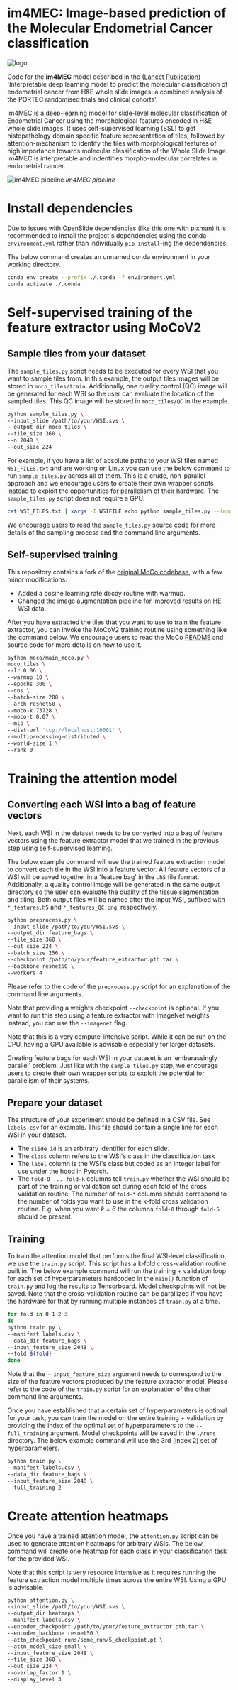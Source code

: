 # im4MEC: Image-based prediction of the Molecular Endometrial Cancer classification 
![logo](docs/logo.png)

Code for the **im4MEC** model described in the ([Lancet Publication](https://www.sciencedirect.com/science/article/pii/S2589750022002102)) 'Interpretable deep learning model to predict the molecular classification of endometrial cancer from H&E whole slide images: a combined analysis of the PORTEC randomised trials and clinical cohorts'.

im4MEC is a deep-learning model for slide-level molecular classification of Endometrial Cancer using the morphological features encoded in H&E whole slide images. It uses self-supervised learning (SSL) to get histopathology domain specific feature representation of tiles, followed by attention-mechanism to identify the tiles with morphological features of high importance towards molecular classification of the Whole Slide Image. im4MEC is interpretable and indentifies morpho-molecular correlates in endometrial cancer. 

![im4MEC pipeline](docs/pipeline.jpg)
*im4MEC pipeline*


# Install dependencies
Due to issues with OpenSlide dependencies ([like this one with pixman](https://github.com/mahmoodlab/CLAM/issues/13#issuecomment-690327553)) it is recommended to install the project's dependencies using the conda `environment.yml` rather than individually `pip install`-ing the dependencies.

The below command creates an unnamed conda environment in your working directory.

```sh
conda env create --prefix ./.conda -f environment.yml
conda activate ./.conda
```

# Self-supervised training of the feature extractor using MoCoV2
## Sample tiles from your dataset

The `sample_tiles.py` script needs to be executed for every WSI that you want to sample tiles from.  In this example, the output tiles images will be stored in `moco_tiles/train`. Additionally, one quality control (QC) image will be generated for each WSI so the user can evaluate the location of the sampled tiles. This QC image will be stored in `moco_tiles/QC` in the example.

```sh
python sample_tiles.py \
--input_slide /path/to/your/WSI.svs \
--output_dir moco_tiles \
--tile_size 360 \
--n 2048 \
--out_size 224
```

For example, if you have a list of absolute paths to your WSI files named `WSI_FILES.txt` and are working on Linux you can use the below command to run `sample_tiles.py` across all of them. This is a crude, non-parallel approach and we encourage users to create their own wrapper scripts instead to exploit the opportunities for parallelism of their hardware. The `sample_tiles.py` script does not require a GPU.

```bash
cat WSI_FILES.txt | xargs -I WSIFILE echo python sample_tiles.py --input_slide=WSIFILE --output_dir=moco_tiles --tile_size=360 --n=2048 --out_size=224 | bash
```

We encourage users to read the `sample_tiles.py` source code for more details of the sampling process and the command line arguments.


## Self-supervised training

This repository contains a fork of the [original MoCo codebase](https://github.com/facebookresearch/moco), with a few minor modifications:
- Added a cosine learning rate decay routine with warmup.
- Changed the image augmentation pipeline for improved results on HE WSI data.

After you have extracted the tiles that you want to use to train the feature extractor, you can invoke the MoCoV2 training routine using something like the command below. We encourage users to read the MoCo [README](/moco/README.md) and source code for more details on how to use it.

```sh
python moco/main_moco.py \
moco_tiles \
--lr 0.06 \
--warmup 10 \
--epochs 300 \
--cos \
--batch-size 288 \
--arch resnet50 \
--moco-k 73728 \
--moco-t 0.07 \
--mlp \
--dist-url 'tcp://localhost:10001' \
--multiprocessing-distributed \
--world-size 1 \
--rank 0
```


# Training the attention model
## Converting each WSI into a bag of feature vectors

Next, each WSI in the dataset needs to be converted into a bag of feature vectors using the feature extractor model that we trained in the previous step using self-supervised learning.

The below example command will use the trained feature extraction model to convert each tile in the WSI into a feature vector. All feature vectors of a WSI will be saved together in a 'feature bag' in the `.h5` file format. Additionally, a quality control image will be generated in the same output directory so the user can evaluate the quality of the tissue segmentation and tiling. Both output files will be named after the input WSI, suffixed with `*_features.h5` and `*_features_QC.png`, respectively.

```sh
python preprocess.py \
--input_slide /path/to/your/WSI.svs \
--output_dir feature_bags \
--tile_size 360 \
--out_size 224 \
--batch_size 256 \
--checkpoint /path/to/your/feature_extractor.pth.tar \
--backbone resnet50 \
--workers 4
```

Please refer to the code of the `preprocess.py` script for an explanation of the command line arguments.

Note that providing a weights checkpoint `--checkpoint` is optional. If you want to run this step using a feature extractor with ImageNet weights instead, you can use the `--imagenet` flag.

Note that this is a very compute-intensive script. While it can be run on the CPU, having a GPU available is advisable especially for larger datasets.

Creating feature bags for each WSI in your dataset is an 'embarassingly parallel' problem. Just like with the `sample_tiles.py` step, we encourage users to create their own wrapper scripts to exploit the potential for parallelism of their systems.

## Prepare your dataset
The structure of your experiment should be defined in a CSV file. See `labels.csv` for an example. This file should contain a single line for each WSI in your dataset.

- The `slide_id` is an arbitrary identifier for each slide.
- The `class` column refers to the WSI's class in the classification task
- The `label` column is the WSI's class but coded as an integer label for use under the hood in Pytorch.
- The `fold-0 ... fold-k` columns tell `train.py` whether the WSI should be part of the training or validation set during each fold of the cross validation routine. The number of `fold-*` columns should correspond to the number of folds you want to use in the k-fold cross validation routine. E.g. when you want _k = 6_ the columns `fold-0` through `fold-5` should be present.

## Training

To train the attention model that performs the final WSI-level classification, we use the `train.py` script. This script has a k-fold cross-validation routine built in. The below example command will run the training + validation loop for each set of hyperparameters hardcoded in the `main()` function of `train.py` and log the results to Tensorboard. Model checkpoints will not be saved. Note that the cross-validation routine can be parallized if you have the hardware for that by running multiple instances of `train.py` at a time.

```sh
for fold in 0 1 2 3
do
python train.py \
--manifest labels.csv \
--data_dir feature_bags \
--input_feature_size 2048 \
--fold ${fold}
done
```

Note that the `--input_feature_size` argument needs to correspond to the size of the feature vectors produced by the feature extractor model. Please refer to the code of the `train.py` script for an explanation of the other command line arguments.

Once you have established that a certain set of hyperparameters is optimal for your task, you can train the model on the entire training + validation by providing the index of the optimal set of hyperparameters to the `--full_training` argument. Model checkpoints will be saved in the `./runs` directory. The below example command will use the 3rd (index 2) set of hyperparameters.

```sh
python train.py \
--manifest labels.csv \
--data_dir feature_bags \
--input_feature_size 2048 \
--full_training 2
```

# Create attention heatmaps

Once you have a trained attention model, the `attention.py` script can be used to generate attention heatmaps for arbitrary WSIs. The below command will create one heatmap for each class in your classification task for the provided WSI. 

Note that this script is very resource intensive as it requires running the feature extraction model multiple times across the entire WSI. Using a GPU is advisable.

```sh
python attention.py \
--input_slide /path/to/your/WSI.svs \
--output_dir heatmaps \
--manifest labels.csv \
--encoder_checkpoint /path/to/your/feature_extractor.pth.tar \
--encoder_backbone resnet50 \
--attn_checkpoint runs/some_run/5_checkpoint.pt \
--attn_model_size small \
--input_feature_size 2048 \
--tile_size 360 \
--out_size 224 \
--overlap_factor 1 \
--display_level 3
```
